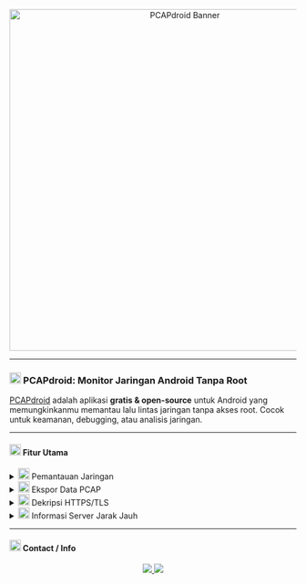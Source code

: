 <!-- Banner -->
<p align="center">
  <img src="https://h.top4top.io/p_3528lwi850.png" alt="PCAPdroid Banner" width="600"/>
</p>

---

### <img src="https://cdn.jsdelivr.net/npm/@fortawesome/fontawesome-free/svgs/solid/network-wired.svg" width="20" style="color:black"/> PCAPdroid: Monitor Jaringan Android Tanpa Root

[PCAPdroid](https://f-droid.org/packages/com.emanuelef.remote_capture/) adalah aplikasi **gratis & open-source** untuk Android yang memungkinkanmu memantau lalu lintas jaringan tanpa akses root. Cocok untuk keamanan, debugging, atau analisis jaringan.  

---

#### <img src="https://cdn.jsdelivr.net/npm/@fortawesome/fontawesome-free/svgs/solid/book-open.svg" width="20" style="color:black"/> Fitur Utama

<details>
<summary><img src="https://cdn.jsdelivr.net/npm/@fortawesome/fontawesome-free/svgs/solid/mobile-alt.svg" width="20" style="color:black"/> Pemantauan Jaringan</summary>
👉 Melacak koneksi aplikasi dan sistem secara real-time.  
📌 Fungsi: Memantau aktivitas jaringan dan mendeteksi anomali.
</details>

<details>
<summary><img src="https://cdn.jsdelivr.net/npm/@fortawesome/fontawesome-free/svgs/solid/file-export.svg" width="20" style="color:black"/> Ekspor Data PCAP</summary>
👉 Mengekspor file PCAP untuk analisis lebih lanjut di Wireshark.  
📌 Fungsi: Analisis lalu lintas jaringan secara profesional.
</details>

<details>
<summary><img src="https://cdn.jsdelivr.net/npm/@fortawesome/fontawesome-free/svgs/solid/lock.svg" width="20" style="color:black"/> Dekripsi HTTPS/TLS</summary>
👉 Mendukung dekripsi lalu lintas HTTPS menggunakan SSLKEYLOGFILE.  
📌 Fungsi: Mempelajari konten data terenkripsi untuk debugging & analisis.
</details>

<details>
<summary><img src="https://cdn.jsdelivr.net/npm/@fortawesome/fontawesome-free/svgs/solid/globe.svg" width="20" style="color:black"/> Informasi Server Jarak Jauh</summary>
👉 Menampilkan negara, ASN, dan info server lain secara offline.  
📌 Fungsi: Mengidentifikasi lokasi & pemilik server.
</details>

---

#### <img src="https://cdn.jsdelivr.net/npm/@fortawesome/fontawesome-free/svgs/solid/phone.svg" width="20" style="color:black"/> Contact / Info

<p align="center">
  <a href="https://f-droid.org/packages/com.emanuelef.remote_capture/">
    <img src="https://img.shields.io/badge/Download-F-Droid-black?style=for-the-badge&logo=f-droid&logoColor=white" />
  </a>
  <a href="https://github.com/emangele/pcapdroid">
    <img src="https://img.shields.io/badge/GitHub-PCAPdroid-black?style=for-the-badge&logo=github&logoColor=white" />
  </a>
</p>